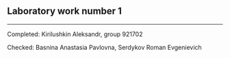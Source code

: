 ## Laboratory work number 1
____

 Completed: Kirilushkin Aleksandr, group 921702
 
 Checked: Basnina Anastasia Pavlovna, Serdykov Roman Evgenievich
 
